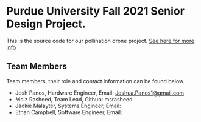 # Purdue University Fall 2021 Senior Design Project.
 
 This is the source code for our pollination drone project. 
[See here for more info](http://jpanos.github.io/ECE-477)

## Team Members
Team members, their role and contact information can be found below. 
  - Josh Panos, Hardware Engineer, Email: Joshua.Panos1@gmail.com
  - Moiz Rasheed, Team Lead, Github: msrasheed
  - Jackie Malayter, Systems Engineer, Email:
  - Ethan Campbell, Software Engineer, Email:
